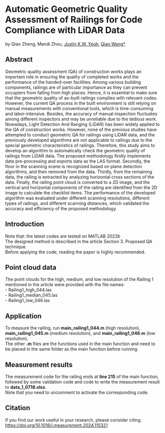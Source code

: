 # Automatic Geometric Quality Assessment of Railings for Code Compliance with LiDAR Data  
by Qiao Zheng, Mandi Zhou, [Justin K.W. Yeoh](https://scholar.google.com/citations?user=m9LF49sAAAAJ&hl=en), [Qian Wang*](https://scholar.google.co.kr/citations?user=pd2EAqgAAAAJ&hl=en)  
## Abstract  
Geometric quality assessment (QA) of construction works plays an important role in ensuring the quality of completed works and the performance of the handed-over facilities. Among various building components, railings are of particular importance as they can prevent occupiers from falling from high places. Hence, it is essential to make sure that the geometric quality of as-built railings complies with relevant codes. However, the current QA process in the built environment is still relying on manual measurements with conventional tools, which is time-consuming and labor-intensive. Besides, the accuracy of manual inspection fluctuates among different inspectors and may be unreliable due to the tedious work. Nowadays, Light Detection And Ranging (LiDAR) has been widely applied to the QA of construction works. However, none of the previous studies have attempted to conduct geometric QA for railings using LiDAR data, and the previously developed algorithms are not applicable to railings due to the special geometric characteristics of railings. Therefore, this study aims to develop an algorithm to automatically check the geometric quality of railings from LiDAR data. The proposed methodology firstly implements data pre-processing and exports data as the LAS format. Secondly, the floor in the scanning scene is recognized based on plane detection algorithms, and then removed from the data. Thirdly, from the remaining data, the railing is extracted by analyzing horizontal cross sections of the data. Finally, the railing point cloud is converted to a 2D image, and the vertical and horizontal components of the railing are identified from the 2D image to calculate the checklist items. The performance of the developed algorithm was evaluated under different scanning resolutions, different types of railings, and different scanning distances, which validated the accuracy and efficiency of the proposed methodology.  
## Introduction  
Note that: the latest codes are tested on MATLAB 2022b  
The designed method is described in the article Section 3. Proposed QA technique.  
Before applying the code, reading the paper is highly recommended.
## Point cloud data  
The point clouds for the high, medium, and low resolution of the Railing 1 mentioned in the article were provided with the file names:  
    - Railing1_high_044.las  
    - Railing1_median_045.las  
    - Railing1_low_046.las  
## Application  
To measure the railing, run **main_railing1_044.m** (high resolution), **main_railing1_045.m** (medium resolution), and **main_railing1_046.m** (low resolution).  
The other **.m** files are the functions used in the main function and need to be placed in the same folder as the main function before running.  
## Measurement results  
The measurement code for the railing ends at **line 215** of the main function, followed by some validation code and code to write the measurement result to **data_1_0718.xlsx**.  
Note that you need to uncomment to activate the corresponding code.  
## Citation  
If you find our work useful in your research, please consider citing.
<https://doi.org/10.1016/j.measurement.2024.115321>
